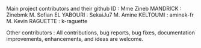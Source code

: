Main project contributors and their github ID :
Mme Zineb MANDRICK : Zinebmk
M. Sofian EL YABOURI : SekaiJu7
M. Amine KELTOUMI : aminek-fr
M. Kevin RAGUETTE : k-raguette

Other contributors :
All contributions, bug reports, bug fixes, documentation improvements, enhancements, and ideas are welcome.
